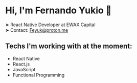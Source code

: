 # Hi, I'm Fernando Yukio 👋

➤ React Native Developer at EWAX Capital  
➤ Contact: Feyuk@proton.me  

## Techs I'm working with at the moment:

- React Native
- React.js
- JavaScript
- Functional Programming
